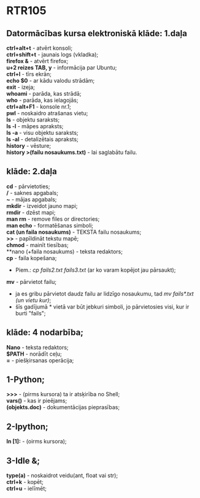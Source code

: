 # RTR105
## Datormācības kursa elektroniskā klāde: 1.daļa 
**ctrl+alt+t** - atvērt konsoli;  
**ctrl+shift+t** - jaunais logs (vkladka);  
**firefox &** - atvērt firefox;  
**u+2 reizes TAB, y** - informācija par Ubuntu;  
**ctrl+l** - tīrs ekrān;  
**echo $0** - ar kādu valodu strādām;  
**exit** - izeja;  
**whoami** -  parāda, kas strādā;  
**who** - parāda, kas ielagojās;  
**ctrl+alt+F1** - konsole nr.1;  
**pwl** - noskaidro atrašanas vietu;  
**ls** - objektu saraksts;  
**ls -l** - māpes apraksts;  
**ls -a** - visu objektu saraksts;  
**ls -al** - detalizētais apraksts;  
**history** - vēsture;  
**history >(failu nosaukums.txt)** - lai saglabātu failu.  
## klāde: 2.daļa  
**cd** - pārvietoties;  
**/** - saknes apgabals;  
**~** - mājas apgabals;  
**mkdir** - izveidot jauno mapi;  
**rmdir** - dzēst mapi;  
**man rm** - remove files or directories;  
**man echo** - formatēšanas simboli;  
**cat (un faila nosaukums)** - TEKSTA failu nosaukums;  
**>>** - papīldināt tekstu mapē;  
**chmod** - mainīt tiesības;  
**nano (+faila nosaukums) - teksta redaktors;  
**cp** - faila kopešana;  
- Piem.: _cp fails2.txt fails3.txt_ (ar ko varam kopējot jau pārsaukt);   

**mv** - pārvietot failu;
- ja es gribu pārvietot daudz failu ar lidzīgo nosaukumu, tad _mv fails*.txt (un vietu kur)_;  
- šīs gadījumā * vietā var būt jebkuri simboli, jo pārvietosies visi, kur ir burti "fails"; 

## klāde: 4 nodarbība;  
**Nano** - teksta redaktors;  
**$PATH** - norādīt ceļu;  
**=** - piešķirsanas operācija;  

## 1-Python;  
**>>>** - (pirms kursora) ta ir atsķirība no Shell;  
**vars()** - kas ir pieējams;  
**(objekts.__doc__)** - dokumentācijas pieprasības;  

## 2-Ipython;  
**In [1]:** - (oirms kursora);  

## 3-Idle &;  
**type(a)** - noskaidrot veidu(ant, float vai str);  
**ctrl+k** - kopēt;  
**ctrl+u** - ielīmēt;  
